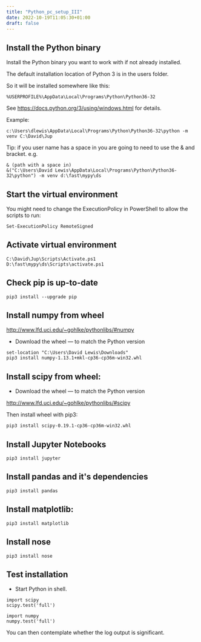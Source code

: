 ```yaml
---
title: "Python_pc_setup_III"
date: 2022-10-19T11:05:30+01:00
draft: false
---
```


## Install the Python binary
Install the Python binary you want to work with if not already installed.

The default installation location of Python 3 is in the users folder.

So it will be installed somewhere like this:

```
%USERPROFILE%\AppData\Local\Programs\Python\Python36-32
```

See <https://docs.python.org/3/using/windows.html> for details.

Example:
```code
c:\Users\dlewis\AppData\Local\Programs\Python\Python36-32\python -m venv C:\David\Jup
```
Tip: if you user name has a space in you are going to need to use the & and bracket. e.g.
```
& (path with a space in)
&("C:\Users\David Lewis\AppData\Local\Programs\Python\Python36-32\python") -m venv d:\fast\mypy\ds
```
## Start the virtual environment
You might need to change the ExecutionPolicy in PowerShell to allow the scripts to run:
```code
Set-ExecutionPolicy RemoteSigned
```
## Activate virtual environment
```code
C:\David\Jup\Scripts\Activate.ps1
D:\fast\mypy\ds\Scripts\activate.ps1

```

## Check pip is up-to-date
```
pip3 install --upgrade pip
```
## Install numpy from wheel

http://www.lfd.uci.edu/~gohlke/pythonlibs/#numpy

- Download the wheel &mdash; to match the Python version

```
set-location "C:\Users\David Lewis\Downloads"
pip3 install numpy-1.13.1+mkl-cp36-cp36m-win32.whl
```
## Install scipy from wheel:

- Download the wheel &mdash; to match the Python version

http://www.lfd.uci.edu/~gohlke/pythonlibs/#scipy


Then install wheel with pip3:
```
pip3 install scipy-0.19.1-cp36-cp36m-win32.whl
```

## Install Jupyter Notebooks

```
pip3 install jupyter
```

## Install pandas and it's dependencies

```
pip3 install pandas
```

## Install matplotlib:

```
pip3 install matplotlib
```

## Install nose

```
pip3 install nose
```

## Test installation

- Start Python in shell.

```
import scipy
scipy.test('full')
```


```code
import numpy
numpy.test('full')
```

You can then contemplate whether the log output is significant.
